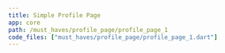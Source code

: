 ```yaml
---
title: Simple Profile Page
app: core
path: /must_haves/profile_page/profile_page_1
code_files: ["must_haves/profile_page/profile_page_1.dart"]
---
```

